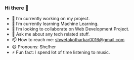 ### Hi there 👋


- 🔭 I’m currently working on my project.
- 🌱 I’m currently learning Machine Learning.
- 👯 I’m looking to collaborate on Web Development Project.
- 💬 Ask me about any tech related stuff.
- 📫 How to reach me: shwetakotharkar0016@gmail.com
- 😄 Pronouns: She/her
- ⚡ Fun fact: I spend lot of time listening to music.
